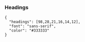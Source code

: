 ### Headings

```type
{
  "headings": [98,28,21,16,14,12],
  "font": "sans-serif",
  "color": "#333333"
}
```